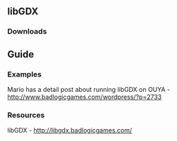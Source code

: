## libGDX

### Downloads

## Guide

### Examples

Mario has a detail post about running libGDX on OUYA - http://www.badlogicgames.com/wordpress/?p=2733

### Resources

libGDX - http://libgdx.badlogicgames.com/
